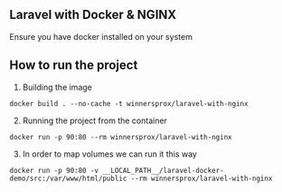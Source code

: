 

## Laravel with Docker & NGINX

Ensure you have docker installed on your system

## How to run the project

1. Building the image

```
docker build . --no-cache -t winnersprox/laravel-with-nginx
```

2. Running the project from the container

```
docker run -p 90:80 --rm winnersprox/laravel-with-nginx
```

3. In order to map volumes we can run it this way

```
docker run -p 90:80 -v __LOCAL_PATH__/laravel-docker-demo/src:/var/www/html/public --rm winnersprox/laravel-with-nginx
```
